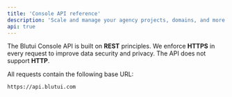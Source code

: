 ```yaml
---
title: 'Console API reference'
description: 'Scale and manage your agency projects, domains, and more.'
api: true
---
```


The Blutui Console API is built on **REST** principles. We enforce **HTTPS** in every request to improve data security and privacy. The API does not support **HTTP**.

All requests contain the following base URL:

```text {% process=false filename="API Base URL" %}
https://api.blutui.com
```
